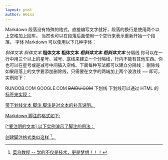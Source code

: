 ```yaml
---
layout: post
author: Weiss
---
```

Markdown 段落没有特殊的格式，直接编写文字就好，段落的换行是使用两个以上空格加上回车。
当然也可以在段落后面使用一个空行来表示重新开始一个段落。
字体
Markdown 可以使用以下几种字体：

*斜体文本*
_斜体文本_
**粗体文本**
__粗体文本__
***粗斜体文本***
___粗斜体文本___
分隔线
你可以在一行中用三个以上的星号、减号、底线来建立一个分隔线，行内不能有其他东西。你也可以在星号或是减号中间插入空格。下面每种写法都可以建立分隔线：
删除线
如果段落上的文字要添加删除线，只需要在文字的两端加上两个波浪线 ~~ 即可，实例如下：

RUNOOB.COM
GOOGLE.COM
~~BAIDU.COM~~
下划线
下划线可以通过 HTML 的 <u> 标签来实现：

<u>带下划线文本</u>
脚注
脚注是对文本的补充说明。

Markdown 脚注的格式如下:

[^要注明的文本]
以下实例演示了脚注的用法：

创建脚注格式类似这样 [^RUNOOB]。

[^RUNOOB]: 菜鸟教程 -- 学的不仅是技术，更是梦想！！！